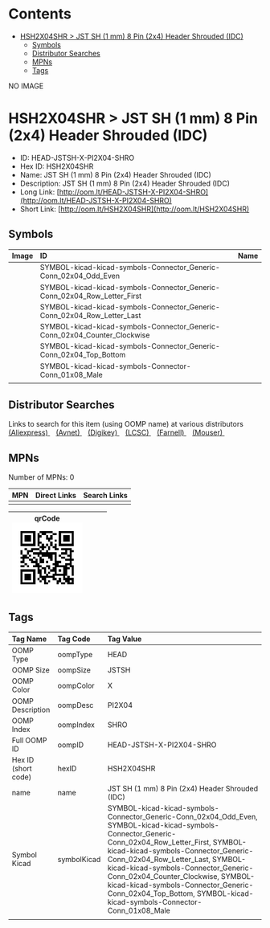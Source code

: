 



Contents
========

* [HSH2X04SHR > JST SH (1 mm) 8 Pin (2x4) Header Shrouded (IDC)](#hsh2x04shr--jst-sh-1-mm-8-pin-2x4-header-shrouded-idc)
	* [Symbols](#symbols)
	* [Distributor Searches](#distributor-searches)
	* [MPNs](#mpns)
	* [Tags](#tags)
  
NO IMAGE  
# HSH2X04SHR > JST SH (1 mm) 8 Pin (2x4) Header Shrouded (IDC)

- ID: HEAD-JSTSH-X-PI2X04-SHRO
- Hex ID: HSH2X04SHR
- Name: JST SH (1 mm) 8 Pin (2x4) Header Shrouded (IDC)
- Description: JST SH (1 mm) 8 Pin (2x4) Header Shrouded (IDC)
- Long Link: [http://oom.lt/HEAD-JSTSH-X-PI2X04-SHRO](http://oom.lt/HEAD-JSTSH-X-PI2X04-SHRO)
- Short Link: [http://oom.lt/HSH2X04SHR](http://oom.lt/HSH2X04SHR)

## Symbols
  

|Image|ID|Name|
| :--- | :--- | :--- |
|![]()|SYMBOL-kicad-kicad-symbols-Connector_Generic-Conn_02x04_Odd_Even||
|![]()|SYMBOL-kicad-kicad-symbols-Connector_Generic-Conn_02x04_Row_Letter_First||
|![]()|SYMBOL-kicad-kicad-symbols-Connector_Generic-Conn_02x04_Row_Letter_Last||
|![]()|SYMBOL-kicad-kicad-symbols-Connector_Generic-Conn_02x04_Counter_Clockwise||
|![]()|SYMBOL-kicad-kicad-symbols-Connector_Generic-Conn_02x04_Top_Bottom||
|![]()|SYMBOL-kicad-kicad-symbols-Connector-Conn_01x08_Male||
||||

## Distributor Searches
  
Links to search for this item (using OOMP name) at various distributors  
[(Aliexpress) ](https://www.aliexpress.com/wholesale?SearchText=1117JST+SH+1+mm+8+Pin+2x4+Header+Shrouded+IDC)&nbsp;&nbsp;&nbsp;[(Avnet) ](https://www.avnet.com/shop/us/search/JST+SH+1+mm+8+Pin+2x4+Header+Shrouded+IDC)&nbsp;&nbsp;&nbsp;[(Digikey) ](https://www.digikey.co.uk/en/products/result?s=JST+SH+1+mm+8+Pin+2x4+Header+Shrouded+IDC)&nbsp;&nbsp;&nbsp;[(LCSC) ](https://www.lcsc.com/search?q=JST+SH+1+mm+8+Pin+2x4+Header+Shrouded+IDC)&nbsp;&nbsp;&nbsp;[(Farnell) ](https://uk.farnell.com/search?st=JST+SH+1+mm+8+Pin+2x4+Header+Shrouded+IDC)&nbsp;&nbsp;&nbsp;[(Mouser) ](https://www.mouser.com/c/?q=JST+SH+1+mm+8+Pin+2x4+Header+Shrouded+IDC)&nbsp;&nbsp;&nbsp;
## MPNs
  
Number of MPNs: 0  

|MPN|Direct Links|Search Links|
| :--- | :--- | :--- |
||||
  

|qrCode<br>[![](https://raw.githubusercontent.com/oomlout/oomlout_OOMP_parts_V2/main/HEAD/JSTSH/X/PI2X04/SHRO/qrCode_140.png)](https://github.com/oomlout/oomlout_OOMP_parts_V2/tree/main/HEAD/JSTSH/X/PI2X04/SHRO/qrCode.png)||||
| :---: | :---: | :---: | :---: |

## Tags
  

|Tag Name|Tag Code|Tag Value|
| :--- | :--- | :--- |
|OOMP Type|oompType|HEAD|
|OOMP Size|oompSize|JSTSH|
|OOMP Color|oompColor|X|
|OOMP Description|oompDesc|PI2X04|
|OOMP Index|oompIndex|SHRO|
|Full OOMP ID|oompID|HEAD-JSTSH-X-PI2X04-SHRO|
|Hex ID (short code)|hexID|HSH2X04SHR|
|name|name|JST SH (1 mm) 8 Pin (2x4) Header Shrouded (IDC)|
|Symbol Kicad|symbolKicad|SYMBOL-kicad-kicad-symbols-Connector_Generic-Conn_02x04_Odd_Even, SYMBOL-kicad-kicad-symbols-Connector_Generic-Conn_02x04_Row_Letter_First, SYMBOL-kicad-kicad-symbols-Connector_Generic-Conn_02x04_Row_Letter_Last, SYMBOL-kicad-kicad-symbols-Connector_Generic-Conn_02x04_Counter_Clockwise, SYMBOL-kicad-kicad-symbols-Connector_Generic-Conn_02x04_Top_Bottom, SYMBOL-kicad-kicad-symbols-Connector-Conn_01x08_Male|
||||

